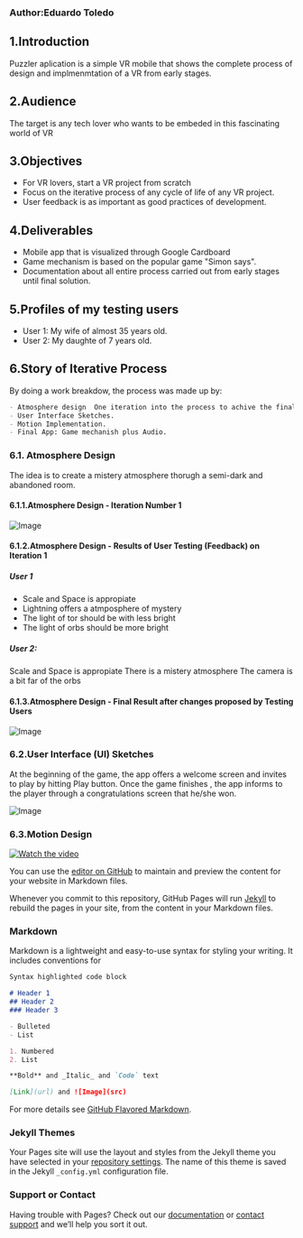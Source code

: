 
### Author:Eduardo Toledo

## 1.Introduction
Puzzler aplication is a simple VR mobile that shows the complete process of design and implmenmtation of a VR from early stages.

## 2.Audience
The target is any tech lover  who wants to be embeded in this fascinating world of VR

## 3.Objectives
- For VR lovers, start a VR project from scratch
- Focus on the iterative process of any cycle of life of any VR project.
- User feedback is as important as good practices of development.

## 4.Deliverables
- Mobile app that is visualized through Google Cardboard
- Game mechanism is based on the popular game "Simon says".
- Documentation about all entire process carried out from early stages until final solution.

## 5.Profiles of my testing users

- User 1: My wife of almost 35 years old.
- User 2: My daughte of 7 years old.


## 6.Story of Iterative Process
By  doing a work breakdow,  the process was made up by:

```markdown
- Atmosphere design  One iteration into the process to achive the final result.
- User Interface Sketches.
- Motion Implementation.
- Final App: Game mechanish plus Audio.
```

### 6.1. Atmosphere Design
The idea is to create a mistery atmosphere thorugh a semi-dark and abandoned room.

#### 6.1.1.Atmosphere Design - Iteration Number 1 
![Image](https://eduardo-toledo.github.io/Early%20Design%20-%20Iteration%201%20-%20Unity.png)

#### 6.1.2.Atmosphere Design - Results of User Testing (Feedback) on Iteration 1

##### User 1
- Scale and Space is appropiate
- Lightning offers a atmposphere of mystery
- The light of tor should be with less bright
- The light of orbs should be more bright

##### User 2:

Scale and Space is appropiate
There is a mistery atmosphere
The camera is a bit far of the orbs

#### 6.1.3.Atmosphere Design - Final Result after changes proposed by Testing Users
![Image](https://eduardo-toledo.github.io/Early%20Design%20-%20Iteration%202%20-%20Unity.png)


### 6.2.User Interface (UI) Sketches
At the beginning of the game, the app offers a welcome screen and invites to play by hitting Play button. Once the game finishes , the app informs to the player through a congratulations screen that he/she won. 

![Image](https://eduardo-toledo.github.io/UI%20sketches.jpg)


### 6.3.Motion  Design

[![Watch the video](https://eduardo-toledo.github.io/video.png)](https://youtu.be/vaffjoJHurw)

You can use the [editor on GitHub](https://github.com/Eduardo-Toledo/Eduardo-Toledo.github.io/edit/master/index.md) to maintain and preview the content for your website in Markdown files.

Whenever you commit to this repository, GitHub Pages will run [Jekyll](https://jekyllrb.com/) to rebuild the pages in your site, from the content in your Markdown files.
 
### Markdown

Markdown is a lightweight and easy-to-use syntax for styling your writing. It includes conventions for

```markdown
Syntax highlighted code block

# Header 1
## Header 2
### Header 3

- Bulleted
- List

1. Numbered
2. List

**Bold** and _Italic_ and `Code` text

[Link](url) and ![Image](src)
```

For more details see [GitHub Flavored Markdown](https://guides.github.com/features/mastering-markdown/).

### Jekyll Themes

Your Pages site will use the layout and styles from the Jekyll theme you have selected in your [repository settings](https://github.com/Eduardo-Toledo/Eduardo-Toledo.github.io/settings). The name of this theme is saved in the Jekyll `_config.yml` configuration file.

### Support or Contact

Having trouble with Pages? Check out our [documentation](https://help.github.com/categories/github-pages-basics/) or [contact support](https://github.com/contact) and we’ll help you sort it out.
